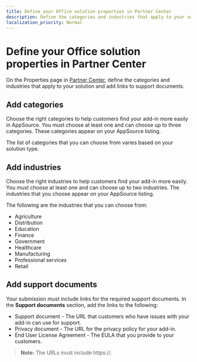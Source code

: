 ```yaml
---
title: Define your Office solution properties in Partner Center
description: Define the categories and industries that apply to your solution and add links to support documents.
localization_priority: Normal
---
```


# Define your Office solution properties in Partner Center

On the Properties page in [Partner Center](https://partner.microsoft.com/en-us/dashboard/office/overview), define the categories and industries that apply to your solution and add links to support documents.

## Add categories

Choose the right categories to help customers find your add-in more easily in AppSource. You must choose at least one and can choose up to three categories. These categories appear on your AppSource listing.

The list of categories that you can choose from varies based on your solution type. 

## Add industries

Choose the right industries to help customers find your add-in more easily. You must choose at least one and can choose up to two industries. The industries that you choose appear on your AppSource listing.

The following are the industries that you can choose from:

- Agriculture
- Distribution
- Education
- Finance
- Government
- Healthcare
- Manufacturing
- Professional services
- Retail

## Add support documents

Your submission must include links for the required support documents. In the **Support documents** section, add the links to the following:

- Support document - The URL that customers who have issues with your add-in can use for support. 
- Privacy document - The URL for the privacy policy for your add-in. 
- End User License Agreement - The EULA that you provide to your customers.

>**Note:** The URLs must include https://. 